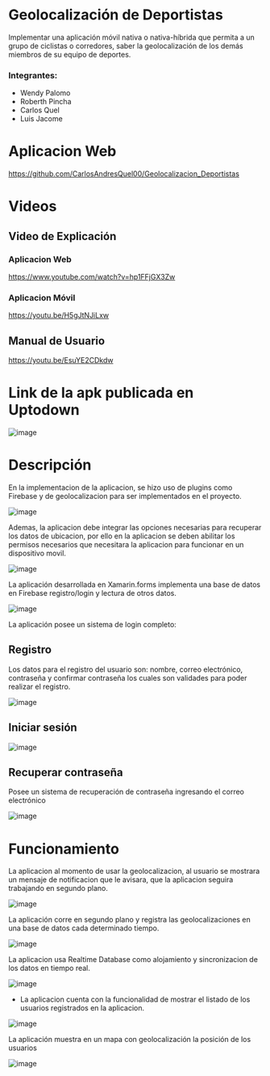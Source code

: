 # Geolocalización de Deportistas

Implementar una aplicación móvil nativa o nativa-híbrida que permita a un grupo de ciclistas o corredores, saber la geolocalización de los demás miembros de su equipo de deportes.

### Integrantes:

* Wendy Palomo
* Roberth Pincha
* Carlos Quel
* Luis Jacome

# Aplicacion Web 

https://github.com/CarlosAndresQuel00/Geolocalizacion_Deportistas

# Videos

## Video de Explicación

### Aplicacion Web

https://www.youtube.com/watch?v=hp1FFjGX3Zw

### Aplicacion Móvil

https://youtu.be/H5gJtNJiLxw

## Manual de Usuario

https://youtu.be/EsuYE2CDkdw

# Link de la apk publicada en Uptodown

![image](https://user-images.githubusercontent.com/58127103/188867784-21e0c6b2-9ed4-4a38-9a8f-322685204de4.png)

# Descripción

En la implementacion de la aplicacion, se hizo uso de plugins como Firebase y de geolocalizacion para ser implementados en el proyecto.

![image](https://user-images.githubusercontent.com/58041699/188872490-e817e5be-4252-4005-8bb6-2138d310e71e.png)

Ademas, la aplicacion debe integrar las opciones necesarias para recuperar los datos de ubicacion, por ello en la aplicacion se deben abilitar los permisos necesarios
que necesitara la aplicacion para funcionar en un dispositivo movil.

![image](https://user-images.githubusercontent.com/58041699/188872909-ad160c0c-eb89-43a2-9368-2adf92d205c1.png)


La aplicación desarrollada en Xamarin.forms implementa una base de datos en Firebase registro/login y lectura de otros datos. 

![image](https://user-images.githubusercontent.com/58127103/188853533-267964ec-481e-4d5f-9296-e858a6f0fd26.png)

La aplicación posee un sistema de login completo: 

## Registro

 Los datos para el registro del usuario son: nombre, correo electrónico, contraseña y confirmar contraseña los cuales son validades para poder realizar el registro.

![image](https://user-images.githubusercontent.com/58127103/188853893-5fdbf09d-686f-441a-b229-c999261bfe34.png)

## Iniciar sesión

![image](https://user-images.githubusercontent.com/58127103/188855315-dc544006-a050-460a-b67a-79faa7ce9a7c.png)

## Recuperar contraseña

Posee un sistema de recuperación de contraseña ingresando el correo electrónico

![image](https://user-images.githubusercontent.com/58127103/188855439-2002e11c-4023-4972-9293-9c29ffd08eed.png)


# Funcionamiento

La aplicacion al momento de usar la geolocalizacion, al usuario se mostrara un mensaje de notificacion que le avisara, que la aplicacion seguira trabajando en segundo
plano.

![image](https://user-images.githubusercontent.com/58041699/188873468-fc97be0b-18a1-4c90-8e00-94ff57b1c2f7.png)

La aplicación corre en segundo plano y registra las geolocalizaciones en una base de datos cada determinado tiempo.

![image](https://user-images.githubusercontent.com/58127103/188857939-beef4401-ca15-4bc0-9d83-72b44ce5e3f2.png)

La aplicacion usa Realtime Database como alojamiento y sincronizacion de los datos en tiempo real.

![image](https://user-images.githubusercontent.com/58127103/188857291-fb3431af-d83e-459d-87c9-b11f17041bf9.png)

* La aplicacion cuenta con la funcionalidad de mostrar el listado de los usuarios registrados en la aplicacion.

![image](https://user-images.githubusercontent.com/58127103/188864146-295481c2-72f8-4a40-8abd-e82368403a7a.png)

La aplicación muestra en un mapa con geolocalización la posición de los usuarios

![image](https://user-images.githubusercontent.com/58127103/188864199-f22e6e68-b39e-4793-80bc-2f26028f79a6.png)
